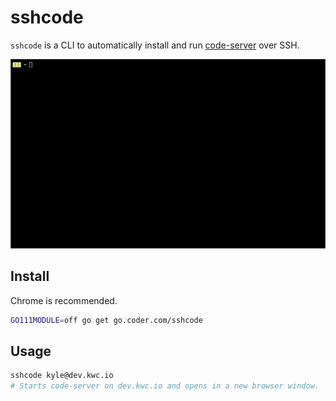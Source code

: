 # sshcode

`sshcode` is a CLI to automatically install and run [code-server](https://github.com/codercom/code-server) over SSH.

![Demo](/demo.gif)

## Install

Chrome is recommended.

```bash
GO111MODULE=off go get go.coder.com/sshcode
```

## Usage

```bash
sshcode kyle@dev.kwc.io
# Starts code-server on dev.kwc.io and opens in a new browser window.
```